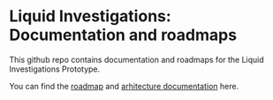 # Liquid Investigations: Documentation and roadmaps

This github repo contains documentation and roadmaps for the Liquid Investigations Prototype.

You can find the [roadmap](ROADMAP.md) and [arhitecture documentation](ARCHITECTURE.md) here.

